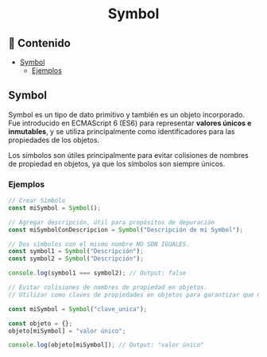 <h1 align="center">Symbol</h1>

<h2>📑 Contenido</h2>

- [Symbol](#symbol)
  - [Ejemplos](#ejemplos)

## Symbol

Symbol es un tipo de dato primitivo y también es un objeto incorporado. Fue introducido en ECMAScript 6 (ES6) para representar **valores únicos e inmutables**, y se utiliza principalmente como identificadores para las propiedades de los objetos.

Los símbolos son útiles principalmente para evitar colisiones de nombres de propiedad en objetos, ya que los símbolos son siempre únicos.

### Ejemplos

```js
// Crear Símbolo
const miSymbol = Symbol();

// Agregar descripción, útil para propósitos de depuración
const miSymbolConDescripcion = Symbol("Descripción de mi Symbol");

// Dos símbolos con el mismo nombre NO SON IGUALES.
const symbol1 = Symbol("Descripción");
const symbol2 = Symbol("Descripción");

console.log(symbol1 === symbol2); // Output: false

// Evitar colisiones de nombres de propiedad en objetos.
// Utilizar como claves de propiedades en objetos para garantizar que no haya conflictos con nombres de propiedades existentes.

const miSymbol = Symbol("clave_unica");

const objeto = {};
objeto[miSymbol] = "valor único";

console.log(objeto[miSymbol]); // Output: "valor único"
```
